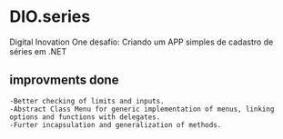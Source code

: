 # DIO.series
Digital Inovation One desafio: Criando um APP simples de cadastro de séries em .NET

## improvments done

    -Better checking of limits and inputs.
    -Abstract Class Menu for generic implementation of menus, linking options and functions with delegates.
    -Furter incapsulation and generalization of methods.